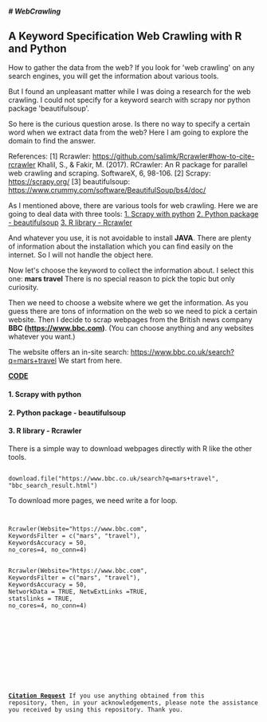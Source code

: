 <h5># WebCrawling</h5>
<h2><b> A Keyword Specification Web Crawling with R and Python</b></h2>

How to gather the data from the web?
If you look for 'web crawling' on any search engines,
you will get the information about various tools.

But I found an unpleasant matter while I was doing a research for the web crawling.
I could not specify for a keyword search with scrapy nor python package 'beautifulsoup'.

So here is the curious question arose.
Is there no way to specify a certain word when we extract data from the web?
Here I am going to explore the domain to find the answer.

References:
[1] Rcrawler: https://github.com/salimk/Rcrawler#how-to-cite-rcrawler
Khalil, S., & Fakir, M. (2017).
RCrawler: An R package for parallel web crawling and scraping. SoftwareX, 6, 98-106.
[2] Scrapy: https://scrapy.org/
[3] beautifulsoup: https://www.crummy.com/software/BeautifulSoup/bs4/doc/

As I mentioned above, there are various tools for web crawling.
Here we are going to deal data with three tools:
<a href="#scrapy">1. Scrapy with python</a>
<a href="#beautifulsoup">2. Python package -  beautifulsoup</a>
<a href="#rcrawler">3. R library - Rcrawler</a>

And whatever you use, it is not avoidable to install <b>JAVA</b>.
There are plenty of information about the installation which you can find easily on the internet.
So I will not handle the object here.

Now let's choose the keyword to collect the information about.
I select this one: <b>mars travel</b>
There is no special reason to pick the topic but only curiosity.

Then we need to choose a website where we get the information.
As you guess there are tons of information on the web so we need to pick a certain website.
Then I decide to scrap webpages from the British news company <b>BBC (https://www.bbc.com)</b>.
(You can choose anything and any websites whatever you want.)

The website offers an in-site search:
https://www.bbc.co.uk/search?q=mars+travel
We start from here.

<b><u>CODE</b></u>
<b><h4 id="scrapy">1. Scrapy with python</h4></b>

<b><h4 id="beautifulsoup">2. Python package -  beautifulsoup</h4></b>

<b><h4 id="rcrawler">3. R library - Rcrawler</h4></b>
There is a simple way to download webpages directly with R like the other tools.
<pre><code>
download.file("https://www.bbc.co.uk/search?q=mars+travel", "bbc_search_result.html")
</code></pre>
To download more pages, we need write a for loop.
<pre><code></code></pre>
<pre><code>
Rcrawler(Website="https://www.bbc.com",
KeywordsFilter = c("mars", "travel"),
KeywordsAccuracy = 50,
no_cores=4, no_conn=4)
</code></pre>
<pre><code>
Rcrawler(Website="https://www.bbc.com",
KeywordsFilter = c("mars", "travel"),
KeywordsAccuracy = 50,
NetworkData = TRUE, NetwExtLinks =TRUE,
statslinks = TRUE,
no_cores=4, no_conn=4)
<pre><code></code></pre>
<pre><code></code></pre>
<pre><code></code></pre>
<b><u>Citation Request</b></u>
If you use anything obtained from this repository, then, in your acknowledgements,
please note the assistance you received by using this repository.
Thank you.

